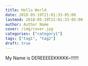 ```yaml
---
title: Hello World
date: 2018-05-19T21:01:33-05:00
lastmod: 2018-05-19T21:01:33-05:00
author: Author Name
cover: /img/cover.jpg
categories: ["category1"]
tags: ["tag1", "tag2"]
draft: true
---
```


My Name is DEREEEEEKKKKK~!!!!!!
